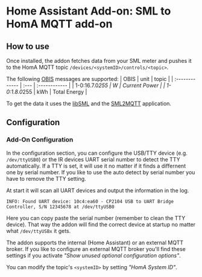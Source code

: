 # Home Assistant Add-on: SML to HomA MQTT add-on

## How to use
Once installed, the addon fetches data from your SML meter and pushes it to the HomA MQTT topic `/devices/<systemID>/controls/<topic>`.

The following [OBIS](https://de.wikipedia.org/wiki/OBIS-Kennzahlen) messages are supported:
| OBIS           | unit | topic         |
| :------------- | :--- | :------------ |
| 1-0:16.7.0*255 | W    | Current Power |
| 1-0:1.8.0*255  | kWh  | Total Energy  |

To get the data it uses the [libSML](https://github.com/volkszaehler/libsml) and the [SML2MQTT](https://github.com/hass-hmueller01/addon-sml-homa/tree/main/sml-homa/sml2mqtt) application.

## Configuration

### Add-On Configuration

In the configuration section, you can configure the USB/TTY device (e.g. `/dev/ttyUSB0`) or the IR devices UART serial number to detect the TTY automatically. If a TTY is set, it will use it no matter if it finds a differnent one by serial number. If you like to use the auto detect by serial number you have to remove the TTY setting.

At start it will scan all UART devices and output the information in the log.

```
INFO: Found UART device: 10c4:ea60 - CP2104 USB to UART Bridge Controller, S/N 12345678 at /dev/ttyUSB0
```

Here you can copy paste the serial number (remember to clean the TTY device). That way the addon will find the correct device at startup no matter what `/dev/ttyUSBx` it gets.

The addon supports the internal (Home Assistant) or an external MQTT broker. If you like to configure an external MQTT broker you'll find these settings if you activate _"Show unused optional configuration options"_.

You can modify the topic's `<systemID>` by setting _"HomA System ID"_.
